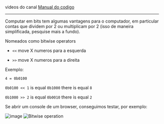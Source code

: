 videos do canal [Manual do codigo](https://www.youtube.com/playlist?list=PLLFRf_pkM7b7fHUHJaExLmE4FmVHnFU_B)

______________________________________

Computar em bits tem algumas vantagens para o computador, em particular contas que dividem por 2 ou multiplicam por 2 (isso de maneira simplificada, pesquise mais a fundo).

Nomeados como bitwise operators

- `<<` move X numeros para a esquerda

- `>>` move X numeros para a direita

Exemplo:

`4 = 0b0100`

`0b0100 << 1` is equal `0b1000` there is equal `8`

`0b1000 >> 2` is equal `0b0010` there is equal `2`

Se abrir um console de um browser, conseguimos testar, por exemplo:

![image](https://github.com/Thomaz-Peres/Theme/assets/58439854/ed05b193-7fe8-4710-83b8-d986d2769163)
![Bitwise operation](image-2.png)
